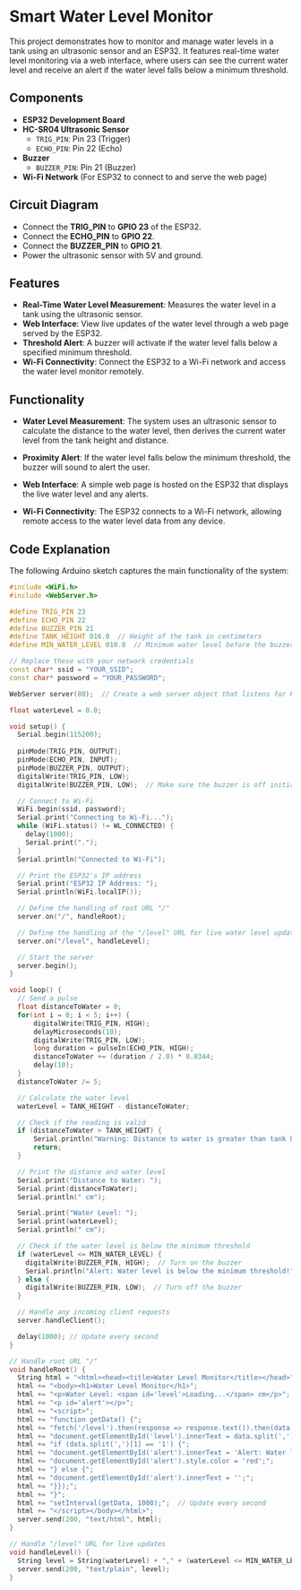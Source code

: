 # Smart Water Level Monitor

This project demonstrates how to monitor and manage water levels in a tank using an ultrasonic sensor and an ESP32. It features real-time water level monitoring via a web interface, where users can see the current water level and receive an alert if the water level falls below a minimum threshold.

## Components

- **ESP32 Development Board**
- **HC-SR04 Ultrasonic Sensor**
  - `TRIG_PIN`: Pin 23 (Trigger)
  - `ECHO_PIN`: Pin 22 (Echo)
- **Buzzer**
  - `BUZZER_PIN`: Pin 21 (Buzzer)
- **Wi-Fi Network** (For ESP32 to connect to and serve the web page)

## Circuit Diagram

- Connect the **TRIG_PIN** to **GPIO 23** of the ESP32.
- Connect the **ECHO_PIN** to **GPIO 22**.
- Connect the **BUZZER_PIN** to **GPIO 21**.
- Power the ultrasonic sensor with 5V and ground.

## Features

- **Real-Time Water Level Measurement**: Measures the water level in a tank using the ultrasonic sensor.
- **Web Interface**: View live updates of the water level through a web page served by the ESP32.
- **Threshold Alert**: A buzzer will activate if the water level falls below a specified minimum threshold.
- **Wi-Fi Connectivity**: Connect the ESP32 to a Wi-Fi network and access the water level monitor remotely.

## Functionality

- **Water Level Measurement**: The system uses an ultrasonic sensor to calculate the distance to the water level, then derives the current water level from the tank height and distance.
  
- **Proximity Alert**: If the water level falls below the minimum threshold, the buzzer will sound to alert the user.
  
- **Web Interface**: A simple web page is hosted on the ESP32 that displays the live water level and any alerts.
  
- **Wi-Fi Connectivity**: The ESP32 connects to a Wi-Fi network, allowing remote access to the water level data from any device.

## Code Explanation

The following Arduino sketch captures the main functionality of the system:

```cpp
#include <WiFi.h>
#include <WebServer.h>

#define TRIG_PIN 23
#define ECHO_PIN 22
#define BUZZER_PIN 21
#define TANK_HEIGHT 016.0  // Height of the tank in centimeters
#define MIN_WATER_LEVEL 010.0  // Minimum water level before the buzzer sounds

// Replace these with your network credentials
const char* ssid = "YOUR_SSID";
const char* password = "YOUR_PASSWORD";

WebServer server(80);  // Create a web server object that listens for HTTP requests on port 80

float waterLevel = 0.0;

void setup() {
  Serial.begin(115200);
  
  pinMode(TRIG_PIN, OUTPUT);
  pinMode(ECHO_PIN, INPUT);
  pinMode(BUZZER_PIN, OUTPUT);
  digitalWrite(TRIG_PIN, LOW);
  digitalWrite(BUZZER_PIN, LOW);  // Make sure the buzzer is off initially

  // Connect to Wi-Fi
  WiFi.begin(ssid, password);
  Serial.print("Connecting to Wi-Fi...");
  while (WiFi.status() != WL_CONNECTED) {
    delay(1000);
    Serial.print(".");
  }
  Serial.println("Connected to Wi-Fi");

  // Print the ESP32's IP address
  Serial.print("ESP32 IP Address: ");
  Serial.println(WiFi.localIP());

  // Define the handling of root URL "/"
  server.on("/", handleRoot);

  // Define the handling of the "/level" URL for live water level updates
  server.on("/level", handleLevel);

  // Start the server
  server.begin();
}

void loop() {
  // Send a pulse
  float distanceToWater = 0;
  for(int i = 0; i < 5; i++) {
      digitalWrite(TRIG_PIN, HIGH);
      delayMicroseconds(10);
      digitalWrite(TRIG_PIN, LOW);
      long duration = pulseIn(ECHO_PIN, HIGH);
      distanceToWater += (duration / 2.0) * 0.0344;
      delay(10);
  }
  distanceToWater /= 5;

  // Calculate the water level
  waterLevel = TANK_HEIGHT - distanceToWater;

  // Check if the reading is valid
  if (distanceToWater > TANK_HEIGHT) {
      Serial.println("Warning: Distance to water is greater than tank height.");
      return;
  }

  // Print the distance and water level
  Serial.print("Distance to Water: ");
  Serial.print(distanceToWater);
  Serial.println(" cm");

  Serial.print("Water Level: ");
  Serial.print(waterLevel);
  Serial.println(" cm");

  // Check if the water level is below the minimum threshold
  if (waterLevel <= MIN_WATER_LEVEL) {
    digitalWrite(BUZZER_PIN, HIGH);  // Turn on the buzzer
    Serial.println("Alert: Water level is below the minimum threshold!");
  } else {
    digitalWrite(BUZZER_PIN, LOW);  // Turn off the buzzer
  }

  // Handle any incoming client requests
  server.handleClient();

  delay(1000); // Update every second
}

// Handle root URL "/"
void handleRoot() {
  String html = "<html><head><title>Water Level Monitor</title></head>";
  html += "<body><h1>Water Level Monitor</h1>";
  html += "<p>Water Level: <span id='level'>Loading...</span> cm</p>";
  html += "<p id='alert'></p>";
  html += "<script>";
  html += "function getData() {";
  html += "fetch('/level').then(response => response.text()).then(data => {";
  html += "document.getElementById('level').innerText = data.split(',')[0];";
  html += "if (data.split(',')[1] == '1') {";
  html += "document.getElementById('alert').innerText = 'Alert: Water level is below the minimum threshold!';";
  html += "document.getElementById('alert').style.color = 'red';";
  html += "} else {";
  html += "document.getElementById('alert').innerText = '';";
  html += "}});";
  html += "}";
  html += "setInterval(getData, 1000);";  // Update every second
  html += "</script></body></html>";
  server.send(200, "text/html", html);
}

// Handle "/level" URL for live updates
void handleLevel() {
  String level = String(waterLevel) + "," + (waterLevel <= MIN_WATER_LEVEL ? "1" : "0");
  server.send(200, "text/plain", level);
}
